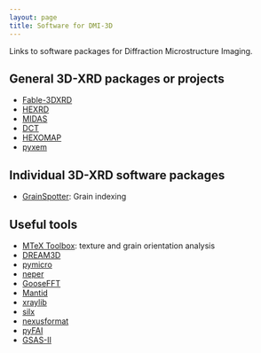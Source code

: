 ```yaml
---
layout: page
title: Software for DMI-3D
---
```


Links to software packages for Diffraction Microstructure Imaging.

## General 3D-XRD packages or projects

* [Fable-3DXRD](https://github.com/FABLE-3DXRD)
* [HEXRD](https://github.com/HEXRD)
* [MIDAS](https://github.com/marinerhemant/MIDAS)
* [DCT](https://sourceforge.net/projects/dct)
* [HEXOMAP](https://github.com/HeLiuCMU/HEXOMAP)
* [pyxem](https://github.com/pyxem)

## Individual 3D-XRD software packages

* [GrainSpotter](https://sourceforge.net/p/fable/code/HEAD/tree/GrainSpotter/trunk/): Grain indexing

## Useful tools

* [MTeX Toolbox](https://mtex-toolbox.github.io/): texture and grain orientation analysis
* [DREAM3D](https://github.com/BlueQuartzSoftware/DREAM3D)
* [pymicro](https://github.com/heprom/pymicro)
* [neper](https://github.com/rquey/neper)
* [GooseFFT](https://github.com/tdegeus/GooseFFT)
* [Mantid](https://github.com/mantidproject/mantid)
* [xraylib](https://github.com/tschoonj/xraylib)
* [silx](https://github.com/silx-kit/silx)
* [nexusformat](https://github.com/nexusformat)
* [pyFAI](https://github.com/silx-kit/pyFAI)
* [GSAS-II](https://subversion.xray.aps.anl.gov/trac/pyGSAS)
